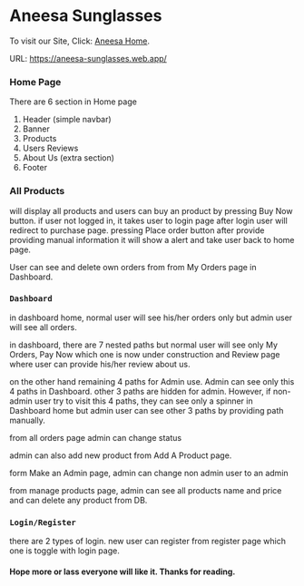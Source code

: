 # Aneesa Sunglasses

To visit our Site, Click: [Aneesa Home](https://aneesa-sunglasses.web.app/).

URL: https://aneesa-sunglasses.web.app/

### Home Page

There are 6 section in Home page

1.  Header (simple navbar)
2.  Banner
3.  Products
4.  Users Reviews
5.  About Us (extra section)
6.  Footer

### All Products

will display all products and users can buy an product by pressing Buy Now button. if user not logged in, it takes user to login page after login user will redirect to purchase page. pressing Place order button after provide providing manual information it will show a alert and take user back to home page. 

User can see and delete own orders from from My Orders page in Dashboard.

### `Dashboard`

in dashboard home, normal user will see his/her orders only but admin user will see all orders.

in dashboard, there are 7 nested paths but normal user will see only My Orders, Pay Now which one is now under construction and Review page where user can provide his/her review about us. 

on the other hand remaining 4 paths for Admin use. Admin can see only this 4 paths in Dashboard. other 3 paths are hidden for admin.
However, if non-admin user try to visit this 4 paths, they can see only a spinner in Dashboard home but admin user can see other 3 paths by providing path manually.

from all orders page admin can change status

admin can also add new product from Add A Product page.

form Make an Admin page, admin can change non admin user to an admin

from manage products page, admin can see all products name and price and can delete any product from DB.

### `Login/Register`

there are 2 types of login. new user can register from register page which one is toggle with login page.


#### Hope more or lass everyone will like it. Thanks for reading.